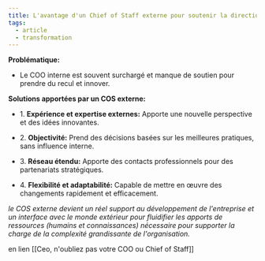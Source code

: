 ```yaml
---
title: L'avantage d'un Chief of Staff externe pour soutenir la direction des opérations en périodes clés de développement de l'entreprise
tags:
  - article
  - transformation
---
```

**Problématique:**

- Le COO interne est souvent surchargé et manque de soutien pour prendre du recul et innover.
    

**Solutions apportées par un COS externe:**

- ​1. **Expérience et expertise externes:** Apporte une nouvelle perspective et des idées innovantes.
    
- ​2. **Objectivité:** Prend des décisions basées sur les meilleures pratiques, sans influence interne.
    
- ​3. **Réseau étendu:** Apporte des contacts professionnels pour des partenariats stratégiques.
    
- ​4. **Flexibilité et adaptabilité:** Capable de mettre en œuvre des changements rapidement et efficacement.

*le COS externe devient un réel support au développement de l'entreprise et un interface avec le monde extérieur pour fluidifier les apports de ressources (humains et connaissances) nécessaire pour supporter la charge de la complexité grandissante de l'organisation.*

en lien [[Ceo, n'oubliez pas votre COO ou Chief of Staff]]